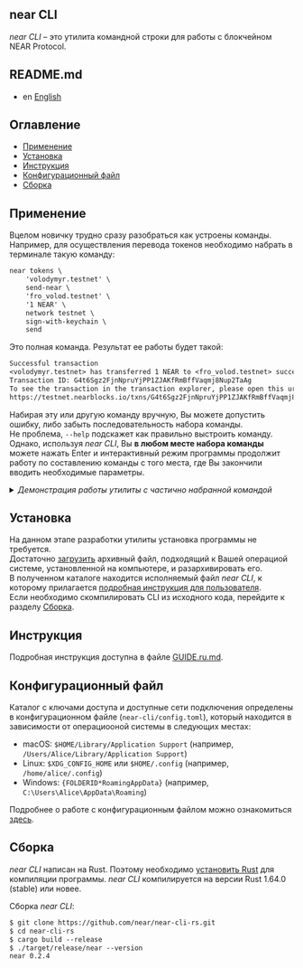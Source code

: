 near CLI
--------
_near CLI_ – это утилита командной строки для работы с блокчейном NEAR Protocol.

## README.md

- en [English](README.en.md)

## Оглавление

- [Применение](#применение)
- [Установка](#установка)
- [Инструкция](#инструкция)
- [Конфигурационный файл](#конфигурационный-файл)
- [Сборка](#сборка)

## Применение

Вцелом новичку трудно сразу разобраться как устроены команды.  
Например, для осуществления перевода токенов необходимо набрать в терминале такую команду:

```txt
near tokens \
    'volodymyr.testnet' \
    send-near \
    'fro_volod.testnet' \
    '1 NEAR' \
    network testnet \
    sign-with-keychain \
    send
```

Это полная команда. Результат ее работы будет такой:

```txt
Successful transaction
<volodymyr.testnet> has transferred 1 NEAR to <fro_volod.testnet> successfully.
Transaction ID: G4t6Sgz2FjnNpruYjPP1ZJAKfRmBffVaqmj8Nup2TaAg
To see the transaction in the transaction explorer, please open this url in your browser:
https://testnet.nearblocks.io/txns/G4t6Sgz2FjnNpruYjPP1ZJAKfRmBffVaqmj8Nup2TaAg
```

Набирая эту или другую команду вручную, Вы можете допустить ошибку, либо забыть последовательность набора команды.  
Не проблема, `--help` подскажет как правильно выстроить команду.  
Однако, используя _near CLI_, Вы __в любом месте набора команды__ можете нажать Enter и интерактивный режим программы продолжит работу по составлению команды с того места, где Вы закончили вводить необходимые параметры.

<details><summary><i>Демонстрация работы утилиты с частично набранной командой</i></summary>
<a href="https://asciinema.org/a/AfxLN1QtJi1z1qXuowTj2nDw2?autoplay=1&t=1&speed=2">
    <img src="https://asciinema.org/a/AfxLN1QtJi1z1qXuowTj2nDw2.png" width="836"/>
</a>
</details>

## Установка

На данном этапе разработки утилиты установка программы не требуется.  
Достаточно [загрузить](https://github.com/near/near-cli-rs/releases/) архивный файл, подходящий к Вашей операциой системе, установленной на компьютере, и разархивировать его.  
В полученном каталоге находится исполняемый файл _near CLI_, к которому прилагается [подробная инструкция для пользователя](GUIDE.ru.md).  
Если необходимо скомпилировать CLI из исходного кода, перейдите к разделу [Сборка](#сборка).

## Инструкция

Подробная инструкция доступна в файле [GUIDE.ru.md](GUIDE.ru.md).

## Конфигурационный файл

Каталог с ключами доступа и доступные сети подключения определены в конфигурационном файле (`near-cli/config.toml`), который находится в зависимости от операциооной системы в следующих местах:

- macOS: `$HOME/Library/Application Support` (например, `/Users/Alice/Library/Application Support`)
- Linux: `$XDG_CONFIG_HOME` или `$HOME/.config` (например, `/home/alice/.config`)
- Windows: `{FOLDERID*RoamingAppData}` (например, `C:\Users\Alice\AppData\Roaming`)

Подробнее о работе с конфигурационным файлом можно ознакомиться [здесь](GUIDE.ru.md#config---manage-connections-in-a-configuration-file).

## Сборка

_near CLI_ написан на Rust. Поэтому необходимо
[установить Rust](https://www.rust-lang.org/) для компиляции программы.
_near CLI_ компилируется на версии Rust 1.64.0 (stable) или новее.

Сборка _near CLI_:

```txt
$ git clone https://github.com/near/near-cli-rs.git
$ cd near-cli-rs
$ cargo build --release
$ ./target/release/near --version
near 0.2.4
```
